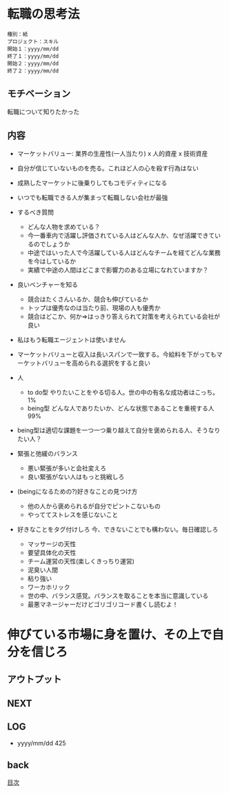 # 転職の思考法

    種別：紙
    プロジェクト：スキル
    開始１：yyyy/mm/dd
    終了１：yyyy/mm/dd
    開始２：yyyy/mm/dd
    終了２：yyyy/mm/dd

## モチベーション
転職について知りたかった

## 内容
* マーケットバリュー: 業界の生産性(一人当たり) x 人的資産 x 技術資産

* 自分が信じていないものを売る。これほど人の心を殺す行為はない
*  成熟したマーケットに後乗りしてもコモディティになる
* いつでも転職できる人が集まって転職しない会社が最強
* するべき質問
  * どんな人物を求めている？
  * 今一番車内で活躍し評価されている人はどんな人か、なぜ活躍できているのでしょうか
  * 中途ではいった人で今活躍している人はどんなチームを経てどんな業務を今はしているか
  * 実績で中途の人間はどこまで影響力のある立場になれていますか？
* 良いベンチャーを知る
  * 競合はたくさんいるか、競合も伸びているか
  * トップは優秀なのは当たり前、現場の人も優秀か
  * 競合はどこか、何か=>はっきり答えられて対策を考えられている会社が良い
* 私はもう転職エージェントは使いません
* マーケットバリューと収入は長いスパンで一致する。今給料を下がってもマーケットバリューを高められる選択をすると良い
* 人
  * to do型 やりたいことをやる切る人。世の中の有名な成功者はこっち。1%
  * being型 どんな人でありたいか、どんな状態であることを重視する人 99%
* being型は適切な課題を一つ一つ乗り越えて自分を褒められる人、そうなりたい人？
* 緊張と弛緩のバランス
  * 悪い緊張が多いと会社変えろ
  * 良い緊張がない人はもっと挑戦しろ
* (beingになるための?)好きなことの見つけ方
  * 他の人から褒められるが自分でピントこないもの
  * やっててストレスを感じないこと
* 好きなことをタグ付けしろ
  今、できないことでも構わない。毎日確認しろ
  * マッサージの天性
  * 要望具体化の天性
  * チーム運営の天性(楽しくきっちり運営)
  * 泥臭い人間
  * 粘り強い
  * ワーカホリック
  * 世の中、バランス感覚。バランスを取ることを本当に意識している
  * 最悪マネージャーだけどゴリゴリコード書くし読むよ！

# 伸びている市場に身を置け、その上で自分を信じろ


## アウトプット


## NEXT

## LOG

- yyyy/mm/dd 425

## back

[目次](../README.md)

